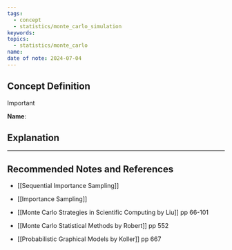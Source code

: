 ```yaml
---
tags:
  - concept
  - statistics/monte_carlo_simulation
keywords: 
topics:
  - statistics/monte_carlo
name: 
date of note: 2024-07-04
---
```


## Concept Definition

>[!important]
>**Name**: 



## Explanation





-----------
##  Recommended Notes and References

- [[Sequential Importance Sampling]]

- [[Importance Sampling]]


- [[Monte Carlo Strategies in Scientific Computing by Liu]] pp 66-101
- [[Monte Carlo Statistical Methods by Robert]] pp 552


- [[Probabilistic Graphical Models by Koller]] pp 667